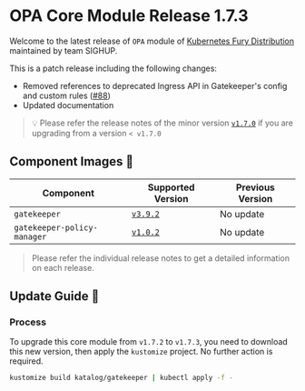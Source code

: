 # OPA Core Module Release 1.7.3

Welcome to the latest release of `OPA` module of [Kubernetes Fury Distribution](https://github.com/sighupio/fury-distribution) maintained by team SIGHUP.

This is a patch release including the following changes:

- Removed references to deprecated Ingress API in Gatekeeper's config and custom rules ([#88](https://github.com/sighupio/fury-kubernetes-opa/pull/88))
- Updated documentation

> 💡 Please refer the release notes of the minor version [`v1.7.0`](https://github.com/sighupio/fury-kubernetes-opa/releases/tag/v1.7.0) if you are upgrading from a version `< v1.7.0`

## Component Images 🚢

| Component                   | Supported Version                                                                     | Previous Version |
| --------------------------- | ------------------------------------------------------------------------------------- | ---------------- |
| `gatekeeper`                | [`v3.9.2`](https://github.com/open-policy-agent/gatekeeper/releases/tag/v3.9.2)       | No update        |
| `gatekeeper-policy-manager` | [`v1.0.2`](https://github.com/sighupio/gatekeeper-policy-manager/releases/tag/v1.0.2) | No update        |

> Please refer the individual release notes to get a detailed information on each release.

## Update Guide 🦮

### Process

To upgrade this core module from `v1.7.2` to `v1.7.3`, you need to download this new version, then apply the `kustomize` project. No further action is required.

```bash
kustomize build katalog/gatekeeper | kubectl apply -f -
```
